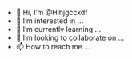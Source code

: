 - 👋 Hi, I’m @Hihjgccxdf
- 👀 I’m interested in ...
- 🌱 I’m currently learning ...
- 💞️ I’m looking to collaborate on ...
- 📫 How to reach me ...

<!---
Hihjgccxdf/Hihjgccxdf is a ✨ special ✨ repository because its `README.md` (this file) appears on your GitHub profile.
You can click the Preview link to take a look at your changes.
--->
